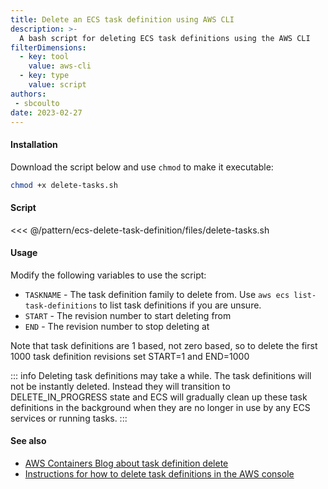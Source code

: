```yaml
---
title: Delete an ECS task definition using AWS CLI
description: >-
  A bash script for deleting ECS task definitions using the AWS CLI
filterDimensions:
  - key: tool
    value: aws-cli
  - key: type
    value: script
authors:
 - sbcoulto
date: 2023-02-27
---
```


#### Installation

Download the script below and use `chmod` to make it executable:

```sh
chmod +x delete-tasks.sh
```

#### Script

<<< @/pattern/ecs-delete-task-definition/files/delete-tasks.sh

#### Usage

Modify the following variables to use the script:

- `TASKNAME` - The task definition family to delete from. Use `aws ecs list-task-definitions` to list task definitions if you are unsure.
- `START` - The revision number to start deleting from
- `END` - The revision number to stop deleting at

Note that task definitions are 1 based, not zero based, so to delete the first 1000 task definition revisions set START=1 and END=1000

::: info
Deleting task definitions may take a while. The task definitions will not be instantly deleted. Instead they will transition to DELETE_IN_PROGRESS state and ECS will gradually clean up these task definitions in the background when they are no longer in use by any ECS services or running tasks.
:::


#### See also

- [AWS Containers Blog about task definition delete](https://aws.amazon.com/blogs/containers/announcing-amazon-ecs-task-definition-deletion/)
- [Instructions for how to delete task definitions in the AWS console](https://docs.aws.amazon.com/AmazonECS/latest/developerguide/delete-task-definition-v2.html)

<!--Watch a video of how to delete task definitions in the console:

<youtube id='aNehm5WKaAM'></youtube>-->
